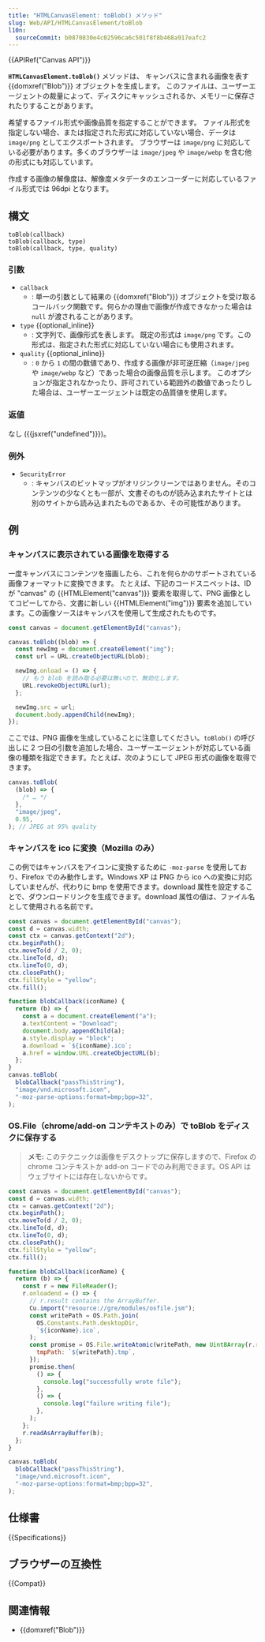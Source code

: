 ```yaml
---
title: "HTMLCanvasElement: toBlob() メソッド"
slug: Web/API/HTMLCanvasElement/toBlob
l10n:
  sourceCommit: b0870830e4c02596ca6c501f8f8b468a917eafc2
---
```


{{APIRef("Canvas API")}}

**`HTMLCanvasElement.toBlob()`** メソッドは、 キャンバスに含まれる画像を表す {{domxref("Blob")}} オブジェクトを生成します。
このファイルは、ユーザーエージェントの裁量によって、ディスクにキャッシュされるか、メモリーに保存されたりすることがあります。

希望するファイル形式や画像品質を指定することができます。
ファイル形式を指定しない場合、または指定された形式に対応していない場合、データは `image/png` としてエクスポートされます。
ブラウザーは `image/png` に対応している必要があります。多くのブラウザーは `image/jpeg` や `image/webp` を含む他の形式にも対応しています。

作成する画像の解像度は、解像度メタデータのエンコーダーに対応しているファイル形式では 96dpi となります。

## 構文

```js-nolint
toBlob(callback)
toBlob(callback, type)
toBlob(callback, type, quality)
```

### 引数

- `callback`
  - : 単一の引数として結果の {{domxref("Blob")}} オブジェクトを受け取るコールバック関数です。何らかの理由で画像が作成できなかった場合は `null` が渡されることがあります。
- `type` {{optional_inline}}
  - : 文字列で、画像形式を表します。
    既定の形式は `image/png` です。この形式は、指定された形式に対応していない場合にも使用されます。
- `quality` {{optional_inline}}
  - : `0` から `1` の間の数値であり、作成する画像が非可逆圧縮（`image/jpeg` や `image/webp` など）であった場合の画像品質を示します。
    このオプションが指定されなかったり、許可されている範囲外の数値であったりした場合は、ユーザーエージェントは既定の品質値を使用します。

### 返値

なし ({{jsxref("undefined")}})。

### 例外

- `SecurityError`
  - : キャンバスのビットマップがオリジンクリーンではありません。そのコンテンツの少なくとも一部が、文書そのものが読み込まれたサイトとは別のサイトから読み込まれたものであるか、その可能性があります。

## 例

### キャンバスに表示されている画像を取得する

一度キャンバスにコンテンツを描画したら、これを何らかのサポートされている画像フォーマットに変換できます。
たとえば、下記のコードスニペットは、ID が "canvas" の {{HTMLElement("canvas")}} 要素を取得して、PNG 画像としてコピーしてから、文書に新しい {{HTMLElement("img")}} 要素を追加しています。この画像ソースはキャンバスを使用して生成されたものです。

```js
const canvas = document.getElementById("canvas");

canvas.toBlob((blob) => {
  const newImg = document.createElement("img");
  const url = URL.createObjectURL(blob);

  newImg.onload = () => {
    // もう blob を読み取る必要は無いので、無効化します。
    URL.revokeObjectURL(url);
  };

  newImg.src = url;
  document.body.appendChild(newImg);
});
```

ここでは、PNG 画像を生成していることに注意してください。`toBlob()` の呼び出しに 2 つ目の引数を追加した場合、ユーザーエージェントが対応している画像の種類を指定できます。たとえば、次のようにして JPEG 形式の画像を取得できます。

```js
canvas.toBlob(
  (blob) => {
    /* … */
  },
  "image/jpeg",
  0.95,
); // JPEG at 95% quality
```

### キャンバスを ico に変換（Mozilla のみ）

この例ではキャンバスをアイコンに変換するために `-moz-parse` を使用しており、Firefox でのみ動作します。Windows XP は PNG から ico への変換に対応していませんが、代わりに bmp を使用できます。download 属性を設定することで、ダウンロードリンクを生成できます。download 属性の値は、ファイル名として使用される名前です。

```js
const canvas = document.getElementById("canvas");
const d = canvas.width;
const ctx = canvas.getContext("2d");
ctx.beginPath();
ctx.moveTo(d / 2, 0);
ctx.lineTo(d, d);
ctx.lineTo(0, d);
ctx.closePath();
ctx.fillStyle = "yellow";
ctx.fill();

function blobCallback(iconName) {
  return (b) => {
    const a = document.createElement("a");
    a.textContent = "Download";
    document.body.appendChild(a);
    a.style.display = "block";
    a.download = `${iconName}.ico`;
    a.href = window.URL.createObjectURL(b);
  };
}
canvas.toBlob(
  blobCallback("passThisString"),
  "image/vnd.microsoft.icon",
  "-moz-parse-options:format=bmp;bpp=32",
);
```

### OS.File（chrome/add-on コンテキストのみ）で toBlob をディスクに保存する

> **メモ:** このテクニックは画像をデスクトップに保存しますので、Firefox の chrome コンテキストか add-on コードでのみ利用できます。OS API はウェブサイトには存在しないからです。

```js
const canvas = document.getElementById("canvas");
const d = canvas.width;
ctx = canvas.getContext("2d");
ctx.beginPath();
ctx.moveTo(d / 2, 0);
ctx.lineTo(d, d);
ctx.lineTo(0, d);
ctx.closePath();
ctx.fillStyle = "yellow";
ctx.fill();

function blobCallback(iconName) {
  return (b) => {
    const r = new FileReader();
    r.onloadend = () => {
      // r.result contains the ArrayBuffer.
      Cu.import("resource://gre/modules/osfile.jsm");
      const writePath = OS.Path.join(
        OS.Constants.Path.desktopDir,
        `${iconName}.ico`,
      );
      const promise = OS.File.writeAtomic(writePath, new Uint8Array(r.result), {
        tmpPath: `${writePath}.tmp`,
      });
      promise.then(
        () => {
          console.log("successfully wrote file");
        },
        () => {
          console.log("failure writing file");
        },
      );
    };
    r.readAsArrayBuffer(b);
  };
}

canvas.toBlob(
  blobCallback("passThisString"),
  "image/vnd.microsoft.icon",
  "-moz-parse-options:format=bmp;bpp=32",
);
```

## 仕様書

{{Specifications}}

## ブラウザーの互換性

{{Compat}}

## 関連情報

- {{domxref("Blob")}}
